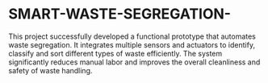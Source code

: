 # SMART-WASTE-SEGREGATION-
This project successfully developed a functional prototype that automates waste segregation. It integrates multiple sensors and actuators to identify, classify and sort different types of waste efficiently. The system significantly reduces manual labor and improves the overall cleanliness and safety of waste handling.
